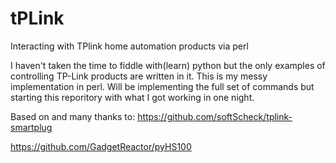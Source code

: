 # tPLink
Interacting with TPlink home automation products via perl

I haven't taken the time to fiddle with(learn) python but the only examples of controlling TP-Link products are written in it. This is my messy implementation in perl. Will be implementing the full set of commands but starting this reporitory with what I got working in one night.

Based on and many thanks to:
https://github.com/softScheck/tplink-smartplug

https://github.com/GadgetReactor/pyHS100
